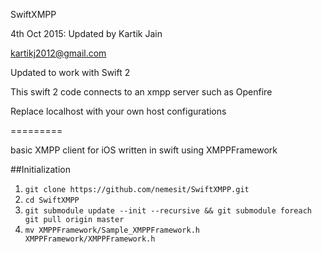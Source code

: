 SwiftXMPP

4th Oct 2015:
Updated by Kartik Jain



kartikj2012@gmail.com



Updated to work with Swift 2



This swift 2 code connects to an xmpp server such as Openfire



Replace localhost with your own host configurations


=========

basic XMPP client for iOS written in swift using XMPPFramework

##Initialization
1. `git clone https://github.com/nemesit/SwiftXMPP.git`
2. `cd SwiftXMPP`
3. `git submodule update --init --recursive && git submodule foreach git pull origin master`
4. `mv XMPPFramework/Sample_XMPPFramework.h XMPPFramework/XMPPFramework.h`

